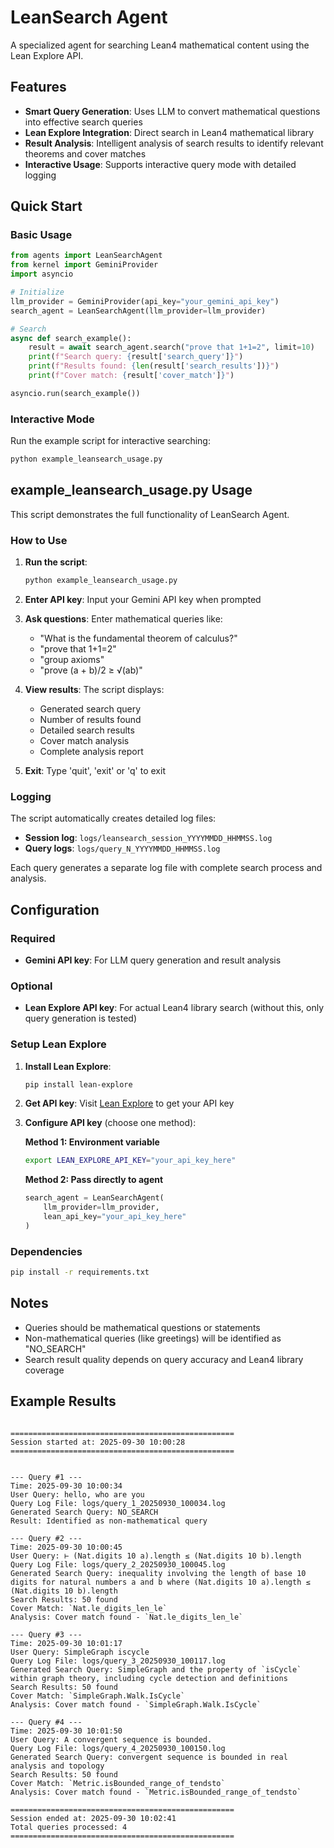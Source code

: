 # LeanSearch Agent

A specialized agent for searching Lean4 mathematical content using the Lean Explore API.

## Features

- **Smart Query Generation**: Uses LLM to convert mathematical questions into effective search queries
- **Lean Explore Integration**: Direct search in Lean4 mathematical library
- **Result Analysis**: Intelligent analysis of search results to identify relevant theorems and cover matches
- **Interactive Usage**: Supports interactive query mode with detailed logging

## Quick Start

### Basic Usage

```python
from agents import LeanSearchAgent
from kernel import GeminiProvider
import asyncio

# Initialize
llm_provider = GeminiProvider(api_key="your_gemini_api_key")
search_agent = LeanSearchAgent(llm_provider=llm_provider)

# Search
async def search_example():
    result = await search_agent.search("prove that 1+1=2", limit=10)
    print(f"Search query: {result['search_query']}")
    print(f"Results found: {len(result['search_results'])}")
    print(f"Cover match: {result['cover_match']}")

asyncio.run(search_example())
```

### Interactive Mode

Run the example script for interactive searching:

```bash
python example_leansearch_usage.py
```

## example_leansearch_usage.py Usage

This script demonstrates the full functionality of LeanSearch Agent.

### How to Use

1. **Run the script**:
   ```bash
   python example_leansearch_usage.py
   ```

2. **Enter API key**: Input your Gemini API key when prompted

3. **Ask questions**: Enter mathematical queries like:
   - "What is the fundamental theorem of calculus?"
   - "prove that 1+1=2"
   - "group axioms"
   - "prove (a + b)/2 ≥ √(ab)"

4. **View results**: The script displays:
   - Generated search query
   - Number of results found
   - Detailed search results
   - Cover match analysis
   - Complete analysis report

5. **Exit**: Type 'quit', 'exit' or 'q' to exit

### Logging

The script automatically creates detailed log files:
- **Session log**: `logs/leansearch_session_YYYYMMDD_HHMMSS.log`
- **Query logs**: `logs/query_N_YYYYMMDD_HHMMSS.log`

Each query generates a separate log file with complete search process and analysis.

## Configuration

### Required
- **Gemini API key**: For LLM query generation and result analysis

### Optional
- **Lean Explore API key**: For actual Lean4 library search (without this, only query generation is tested)

### Setup Lean Explore

1. **Install Lean Explore**:
   ```bash
   pip install lean-explore
   ```

2. **Get API key**: Visit [Lean Explore](https://www.leanexplore.com) to get your API key

3. **Configure API key** (choose one method):
   
   **Method 1: Environment variable**
   ```bash
   export LEAN_EXPLORE_API_KEY="your_api_key_here"
   ```
   
   **Method 2: Pass directly to agent**
   ```python
   search_agent = LeanSearchAgent(
       llm_provider=llm_provider,
       lean_api_key="your_api_key_here"
   )
   ```

### Dependencies
```bash
pip install -r requirements.txt
```

## Notes

- Queries should be mathematical questions or statements
- Non-mathematical queries (like greetings) will be identified as "NO_SEARCH"
- Search result quality depends on query accuracy and Lean4 library coverage

## Example Results

```

==================================================
Session started at: 2025-09-30 10:00:28
==================================================


--- Query #1 ---
Time: 2025-09-30 10:00:34
User Query: hello, who are you
Query Log File: logs/query_1_20250930_100034.log
Generated Search Query: NO_SEARCH
Result: Identified as non-mathematical query

--- Query #2 ---
Time: 2025-09-30 10:00:45
User Query: ⊢ (Nat.digits 10 a).length ≤ (Nat.digits 10 b).length
Query Log File: logs/query_2_20250930_100045.log
Generated Search Query: inequality involving the length of base 10 digits for natural numbers a and b where (Nat.digits 10 a).length ≤ (Nat.digits 10 b).length
Search Results: 50 found
Cover Match: `Nat.le_digits_len_le`
Analysis: Cover match found - `Nat.le_digits_len_le`

--- Query #3 ---
Time: 2025-09-30 10:01:17
User Query: SimpleGraph iscycle
Query Log File: logs/query_3_20250930_100117.log
Generated Search Query: SimpleGraph and the property of `isCycle` within graph theory, including cycle detection and definitions
Search Results: 50 found
Cover Match: `SimpleGraph.Walk.IsCycle`
Analysis: Cover match found - `SimpleGraph.Walk.IsCycle`

--- Query #4 ---
Time: 2025-09-30 10:01:50
User Query: A convergent sequence is bounded.
Query Log File: logs/query_4_20250930_100150.log
Generated Search Query: convergent sequence is bounded in real analysis and topology
Search Results: 50 found
Cover Match: `Metric.isBounded_range_of_tendsto`
Analysis: Cover match found - `Metric.isBounded_range_of_tendsto`

==================================================
Session ended at: 2025-09-30 10:02:41
Total queries processed: 4
==================================================

```